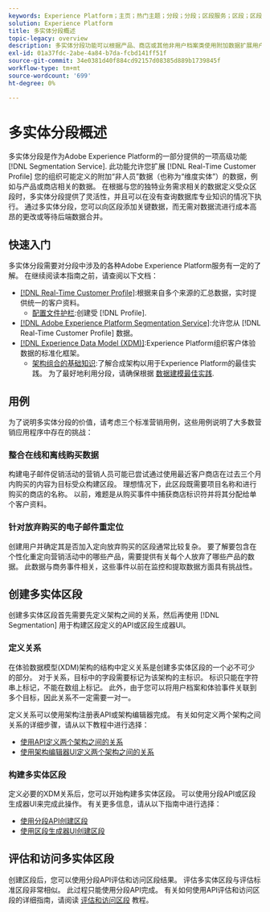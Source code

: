 ```yaml
---
keywords: Experience Platform；主页；热门主题；分段；分段；区段服务；区段；区段；多实体；多实体分段；多实体区段；
solution: Experience Platform
title: 多实体分段概述
topic-legacy: overview
description: 多实体分段功能可以根据产品、商店或其他非用户档案类使用附加数据扩展用户档案数据。 连接后，来自其他类的数据将变得可用，就像它们是配置文件架构的本机数据一样。
exl-id: 01a37fdc-2abe-4a84-b7da-fcbd141ff51f
source-git-commit: 34e0381d40f884cd92157d08385d889b1739845f
workflow-type: tm+mt
source-wordcount: '699'
ht-degree: 0%

---
```


# 多实体分段概述

多实体分段是作为Adobe Experience Platform的一部分提供的一项高级功能 [!DNL Segmentation Service]. 此功能允许您扩展 [!DNL Real-Time Customer Profile] 您的组织可能定义的附加“非人员”数据（也称为“维度实体”）的数据，例如与产品或商店相关的数据。 在根据与您的独特业务需求相关的数据定义受众区段时，多实体分段提供了灵活性，并且可以在没有查询数据库专业知识的情况下执行。 通过多实体分段，您可以向区段添加关键数据，而无需对数据流进行成本高昂的更改或等待后端数据合并。

## 快速入门

多实体分段需要对分段中涉及的各种Adobe Experience Platform服务有一定的了解。 在继续阅读本指南之前，请查阅以下文档：

* [[!DNL Real-Time Customer Profile]](../profile/home.md):根据来自多个来源的汇总数据，实时提供统一的客户资料。
   * [配置文件护栏](../profile/guardrails.md):创建受 [!DNL Profile].
* [[!DNL Adobe Experience Platform Segmentation Service]](./home.md):允许您从 [!DNL Real-Time Customer Profile] 数据。
* [[!DNL Experience Data Model (XDM)]](../xdm/home.md):Experience Platform组织客户体验数据的标准化框架。
   * [架构组合的基础知识](../xdm/schema/composition.md#union):了解合成架构以用于Experience Platform的最佳实践。 为了最好地利用分段，请确保根据 [数据建模最佳实践](../xdm/schema/best-practices.md).

## 用例

为了说明多实体分段的价值，请考虑三个标准营销用例，这些用例说明了大多数营销应用程序中存在的挑战：

### 整合在线和离线购买数据

构建电子邮件促销活动的营销人员可能已尝试通过使用最近客户商店在过去三个月内购买的内容为目标受众构建区段。 理想情况下，此区段既需要项目名称和进行购买的商店的名称。 以前，难题是从购买事件中捕获商店标识符并将其分配给单个客户资料。

### 针对放弃购买的电子邮件重定位

创建用户并确定其是否加入定向放弃购买的区段通常比较复杂。 要了解要包含在个性化重定向营销活动中的哪些产品，需要提供有关每个人放弃了哪些产品的数据。 此数据与商务事件相关，这些事件以前在监控和提取数据方面具有挑战性。

## 创建多实体区段

创建多实体区段首先需要先定义架构之间的关系，然后再使用 [!DNL Segmentation] 用于构建区段定义的API或区段生成器UI。

### 定义关系

在体验数据模型(XDM)架构的结构中定义关系是创建多实体区段的一个必不可少的部分。 对于关系，目标中的字段需要标记为该架构的主标识。 标识只能在字符串上标记，不能在数组上标记。 此外，由于您可以将用户档案和体验事件关联到多个目标，因此关系不一定需要一对一。

定义关系可以使用架构注册表API或架构编辑器完成。 有关如何定义两个架构之间关系的详细步骤，请从以下教程中进行选择：

* [使用API定义两个架构之间的关系](../xdm/tutorials/relationship-api.md)
* [使用架构编辑器UI定义两个架构之间的关系](../xdm/tutorials/relationship-ui.md)

### 构建多实体区段

定义必要的XDM关系后，您可以开始构建多实体区段。 可以使用分段API或区段生成器UI来完成此操作。 有关更多信息，请从以下指南中进行选择：

* [使用分段API创建区段](./tutorials/create-a-segment.md)
* [使用区段生成器UI创建区段](./ui/overview.md)

## 评估和访问多实体区段

创建区段后，您可以使用分段API评估和访问区段结果。 评估多实体区段与评估标准区段非常相似。 此过程只能使用分段API完成。 有关如何使用API评估和访问区段的详细指南，请阅读 [评估和访问区段](./tutorials/evaluate-a-segment.md) 教程。
